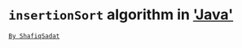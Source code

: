 # `insertionSort` algorithm in ['Java'](https://en.wikipedia.org/wiki/Java_(programming_language))

[`By ShafiqSadat`](https://t.me/afprogrammer)



